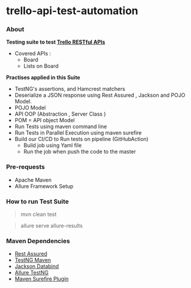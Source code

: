 # trello-api-test-automation
### About
**Testing suite to test [Trello RESTful APIs](https://developer.atlassian.com/cloud/trello/rest/api-group-actions/#api-group-actions)**
- Covered APIs :
  - Board 
  - Lists on Board
  
**Practises applied in this Suite**
- TestNG's assertions, and Hamcrest matchers
- Deserialize a JSON response using Rest Assured , Jackson and POJO Model.
- POJO Model
- API OOP (Abstraction , Server Class )
- POM = API object Model
- Run Tests using maven command line
- Run Tests in Parallel Execution using maven surefire
- Build our CI/CD to Run tests on pipeline (GitHubAction)
  - Build job using Yaml file 
  - Run the job when push the code to the master


### Pre-requests
- Apache Maven 
- Allure Framework Setup

### How to run Test Suite
> mvn clean test

>  allure serve allure-results



### Maven Dependencies 
  - [Rest Assured](https://rest-assured.io/)
  - [TestNG Maven](https://mvnrepository.com/artifact/org.testng/testng)
  - [Jackson Databind](https://mvnrepository.com/artifact/com.fasterxml.jackson.core/jackson-databind)
  - [Allure TestNG](https://mvnrepository.com/artifact/io.qameta.allure/allure-testng)
  - [Maven Surefire Plugin](https://maven.apache.org/surefire/maven-surefire-plugin/examples/testng.html)
